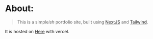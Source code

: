 # About:

> This is a simple*ish* portfolio site, built using [NextJS](https://nextjs.org) and [Tailwind](https://tailwindcss.org).



It is hosted on [Here](https://ujjawalkumar.vercel.app/) with vercel.
